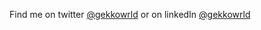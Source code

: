 Find me on twitter [@gekkowrld](https://twitter.com/gekkowrld) or on linkedIn [@gekkowrld](https://linkedin.com/in/gekkowrld)

<!---
gekkowrld/gekkowrld is a ✨ special ✨ repository because its `README.md` (this file) appears on your GitHub profile.
You can click the Preview link to take a look at your changes.
--->
